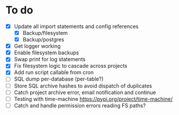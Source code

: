 # To do

- [x] Update all import statements and config references
  - [x] Backup/filesystem
  - [x] Backup/postgres
- [x] Get logger working
- [x] Enable filesystem backups
- [x] Swap print for log statements
- [x] Fix filesystem logic to cascade across projects
- [x] Add run script callable from cron
- [ ] SQL dump per-database (per-table?)
- [ ] Store SQL archive hashes to avoid dispatch of duplicates
- [ ] Catch project archive error, email notification and continue
- [ ] Testing with time-machine https://pypi.org/project/time-machine/
- [ ] Catch and handle permission errors reading FS paths?
